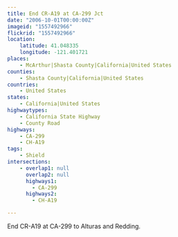 ```yaml
---
title: End CR-A19 at CA-299 Jct
date: "2006-10-01T00:00:00Z"
imageid: "1557492966"
flickrid: "1557492966"
location:
    latitude: 41.048335
    longitude: -121.401721
places:
    - McArthur|Shasta County|California|United States
counties:
    - Shasta County|California|United States
countries:
    - United States
states:
    - California|United States
highwaytypes:
    - California State Highway
    - County Road
highways:
    - CA-299
    - CH-A19
tags:
    - Shield
intersections:
    - overlap1: null
      overlap2: null
      highways1:
        - CA-299
      highways2:
        - CH-A19

---
```

End CR-A19 at CA-299 to Alturas and Redding.